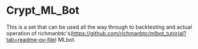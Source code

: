 # Crypt_ML_Bot

This is a set that can be used all the way through to backtesting and actual operation of richmanbtc's(https://github.com/richmanbtc/mlbot_tutorial?tab=readme-ov-file) MLbot.
